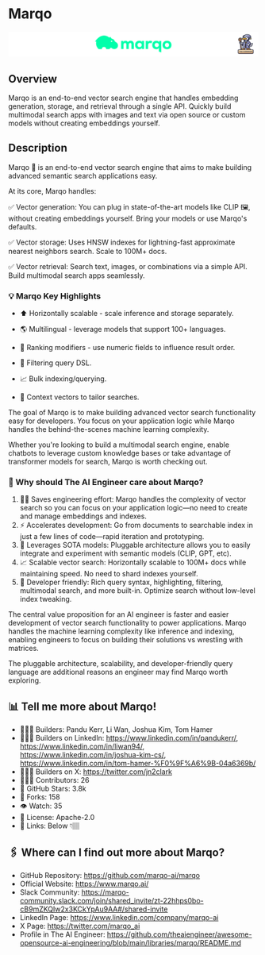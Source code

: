 # Marqo
![The AI Engineer presents Marqo](marqo_1920x192.png)
## Overview
Marqo is an end-to-end vector search engine that handles embedding generation, storage, and retrieval through a single API. Quickly build multimodal search apps with images and text via open source or custom models without creating embeddings yourself.

## Description
Marqo 🤖 is an end-to-end vector search engine that aims to make building advanced semantic search applications easy.

At its core, Marqo handles:

✅ Vector generation: You can plug in state-of-the-art models like CLIP 🖼, without creating embeddings yourself. Bring your models or use Marqo's defaults.

✅ Vector storage: Uses HNSW indexes for lightning-fast approximate nearest neighbors search. Scale to 100M+ docs.

✅ Vector retrieval: Search text, images, or combinations via a simple API. Build multimodal search apps seamlessly.

### 💡 Marqo Key Highlights
- ⬆️ Horizontally scalable - scale inference and storage separately.

- 🌎 Multilingual - leverage models that support 100+ languages.

- 🧮 Ranking modifiers - use numeric fields to influence result order.

- 🔎 Filtering query DSL.

- 📈 Bulk indexing/querying.

- 🎯 Context vectors to tailor searches.

The goal of Marqo is to make building advanced vector search functionality easy for developers. You focus on your application logic while Marqo handles the behind-the-scenes machine learning complexity.

Whether you're looking to build a multimodal search engine, enable chatbots to leverage custom knowledge bases or take advantage of transformer models for search, Marqo is worth checking out.

### 🤔 Why should The AI Engineer care about Marqo?
1. 👩‍💻 Saves engineering effort: Marqo handles the complexity of vector search so you can focus on your application logic—no need to create and manage embeddings and indexes.
2. ⚡️ Accelerates development: Go from documents to searchable index in just a few lines of code—rapid iteration and prototyping.
3. 🧠 Leverages SOTA models: Pluggable architecture allows you to easily integrate and experiment with semantic models (CLIP, GPT, etc).
4. 📈 Scalable vector search: Horizontally scalable to 100M+ docs while maintaining speed. No need to shard indexes yourself.
5. 🔎 Developer friendly: Rich query syntax, highlighting, filtering, multimodal search, and more built-in. Optimize search without low-level index tweaking.

The central value proposition for an AI engineer is faster and easier development of vector search functionality to power applications. Marqo handles the machine learning complexity like inference and indexing, enabling engineers to focus on building their solutions vs wrestling with matrices.

The pluggable architecture, scalability, and developer-friendly query language are additional reasons an engineer may find Marqo worth exploring.

## 📊 Tell me more about Marqo!
* 👷🏽‍♀️ Builders: Pandu Kerr, Li Wan, Joshua Kim, Tom Hamer
* 👩🏽‍💼 Builders on LinkedIn: https://www.linkedin.com/in/pandukerr/, https://www.linkedin.com/in/liwan94/, https://www.linkedin.com/in/joshua-kim-cs/, https://www.linkedin.com/in/tom-hamer-%F0%9F%A6%9B-04a6369b/
* 👩🏽‍🏭 Builders on X: https://twitter.com/jn2clark
* 👩🏽‍💻 Contributors: 26
* 💫 GitHub Stars: 3.8k
* 🍴 Forks: 158
* 👁️ Watch: 35
* 🪪 License: Apache-2.0
* 🔗 Links: Below 👇🏽

## 🖇️ Where can I find out more about Marqo?
* GitHub Repository: https://github.com/marqo-ai/marqo
* Official Website: https://www.marqo.ai/
* Slack Community: https://marqo-community.slack.com/join/shared_invite/zt-22hhps0bo-cB9mZKQIw2x3KCkYpAu9AA#/shared-invite
* LinkedIn Page: https://www.linkedin.com/company/marqo-ai
* X Page: https://twitter.com/marqo_ai
* Profile in The AI Engineer: https://github.com/theaiengineer/awesome-opensource-ai-engineering/blob/main/libraries/marqo/README.md